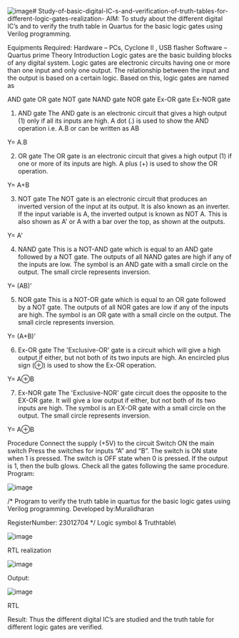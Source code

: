 ![image](https://github.com/Muralidharan3033/Study-of-basic-digital-IC-s-and-verification-of-truth-tables-for-different-logic-gates-realization-/assets/147473403/3eee194d-3063-47e9-bc49-c29e54af710d)# Study-of-basic-digital-IC-s-and-verification-of-truth-tables-for-different-logic-gates-realization-
 AIM:
To study about the different digital IC’s and to verify the truth table in Quartus for the basic logic gates using Verilog programming.

Equipments Required:
Hardware – PCs, Cyclone II , USB flasher
Software – Quartus prime
Theory
Introduction
Logic gates are the basic building blocks of any digital system. Logic gates are electronic circuits having one or more than one input and only one output. The relationship between the input and the output is based on a certain logic. Based on this, logic gates are named as

AND gate
OR gate
NOT gate
NAND gate
NOR gate
Ex-OR gate
Ex-NOR gate
1) AND gate
The AND gate is an electronic circuit that gives a high output (1) only if all its inputs are high. A dot (.) is used to show the AND operation i.e. A.B or can be written as AB

Y= A.B

2) OR gate
The OR gate is an electronic circuit that gives a high output (1) if one or more of its inputs are high. A plus (+) is used to show the OR operation.

Y= A+B

3) NOT gate
The NOT gate is an electronic circuit that produces an inverted version of the input at its output. It is also known as an inverter. If the input variable is A, the inverted output is known as NOT A. This is also shown as A' or A with a bar over the top, as shown at the outputs.

Y= A'

4) NAND gate
This is a NOT-AND gate which is equal to an AND gate followed by a NOT gate. The outputs of all NAND gates are high if any of the inputs are low. The symbol is an AND gate with a small circle on the output. The small circle represents inversion.

Y= (AB)’

5) NOR gate
This is a NOT-OR gate which is equal to an OR gate followed by a NOT gate. The outputs of all NOR gates are low if any of the inputs are high. The symbol is an OR gate with a small circle on the output. The small circle represents inversion.

Y= (A+B)’

6) Ex-OR gate
The 'Exclusive-OR' gate is a circuit which will give a high output if either, but not both of its two inputs are high. An encircled plus sign (⊕) is used to show the Ex-OR operation.

Y= A⊕B

7) Ex-NOR gate
The 'Exclusive-NOR' gate circuit does the opposite to the EX-OR gate. It will give a low output if either, but not both of its two inputs are high. The symbol is an EX-OR gate with a small circle on the output. The small circle represents inversion.

Y= A⊕B

Procedure
Connect the supply (+5V) to the circuit
Switch ON the main switch
Press the switches for inputs “A” and “B”. The switch is ON state when 1 is pressed. The switch is OFF state when 0 is pressed.
If the output is 1, then the bulb glows.
Check all the gates following the same procedure.
Program:



![image](https://github.com/Muralidharan3033/Study-of-basic-digital-IC-s-and-verification-of-truth-tables-for-different-logic-gates-realization-/assets/147473403/3385ea08-e19f-4748-9058-ddf235fb7573)





/*
Program to verify the truth table in quartus for the basic logic gates using Verilog programming.
Developed by:Muralidharan


RegisterNumber: 23012704
*/
Logic symbol & Truthtable\





![image](https://github.com/Muralidharan3033/Study-of-basic-digital-IC-s-and-verification-of-truth-tables-for-different-logic-gates-realization-/assets/147473403/4fbc8368-a859-489e-a9ad-07390df105ba)




RTL realization







![image](https://github.com/Muralidharan3033/Study-of-basic-digital-IC-s-and-verification-of-truth-tables-for-different-logic-gates-realization-/assets/147473403/87c2628f-ff36-45e9-813a-27c4b5a546e8)








Output:


   ![image](https://github.com/Muralidharan3033/Study-of-basic-digital-IC-s-and-verification-of-truth-tables-for-different-logic-gates-realization-/assets/147473403/1fce7479-3ca7-4f01-900f-5b9365484033)



RTL

Result:
Thus the different digital IC’s are studied and the truth table for different logic gates are verified.
